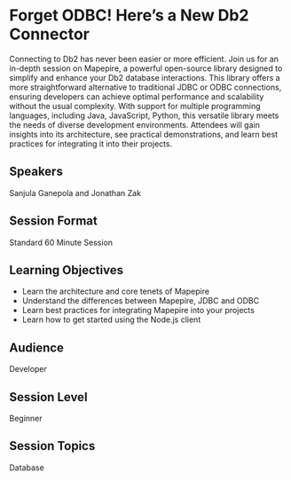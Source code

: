 # Forget ODBC! Here’s a New Db2 Connector

Connecting to Db2 has never been easier or more efficient. Join us for an in-depth session on Mapepire, a powerful open-source library designed to simplify and enhance your Db2 database interactions. This library offers a more straightforward alternative to traditional JDBC or ODBC connections, ensuring developers can achieve optimal performance and scalability without the usual complexity. With support for multiple programming languages, including Java, JavaScript, Python, this versatile library meets the needs of diverse development environments. Attendees will gain insights into its architecture, see practical demonstrations, and learn best practices for integrating it into their projects.

## Speakers
Sanjula Ganepola and Jonathan Zak

## Session Format
Standard 60 Minute Session

## Learning Objectives
* Learn the architecture and core tenets of Mapepire
* Understand the differences between Mapepire, JDBC and ODBC
* Learn best practices for integrating Mapepire into your projects
* Learn how to get started using the Node.js client

## Audience
Developer

## Session Level
Beginner

## Session Topics
Database